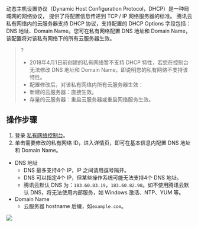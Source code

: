 动态主机设置协议（Dynamic Host Configuration Protocol，DHCP）是一种局域网的网络协议， 提供了将配置信息传递到 TCP / IP 网络服务器的标准。
腾讯云私有网络内的云服务器支持 DHCP 协议，支持配置的 DHCP Options 字段包括：DNS 地址、Domain Name。您可在私有网络配置 DNS 地址和 Domain Name，该配置将对该私有网络下的所有云服务器生效。

>?
> - 2018年4月1日前创建的私有网络暂不支持 DHCP 特性，若您在控制台无法修改 DNS 地址和 Domain Name，即说明您的私有网络不支持该特性。
> - 配置修改后，对该私有网络内所有云服务器生效：
>  - 新建的云服务器：直接生效。
>  - 存量的云服务器：重启云服务器或重启网络服务生效。

## 操作步骤
1. 登录 [私有网络控制台](https://console.cloud.tencent.com/vpc)。
2. 单击需要修改的私有网络 ID，进入详情页，即可在基本信息内配置 DNS 地址和 Domain Name。
 - DNS 地址
	 - DNS 最多支持4个 IP，IP 之间请用逗号隔开。
	 - DNS 可以指定4个 IP，但某些操作系统可能无法支持4个 DNS 地址。
	 - 腾讯云默认 DNS 为：`183.60.83.19`，`183.60.82.98`。如不使用腾讯云默认 DNS，将无法使用内部服务，如 Windows 激活、NTP、YUM 等。
 - Domain Name
	 - 云服务器 hostname 后缀，如`example.com`。

![](https://main.qcloudimg.com/raw/b6c45b1894296513876be194d7ba086d.png)
